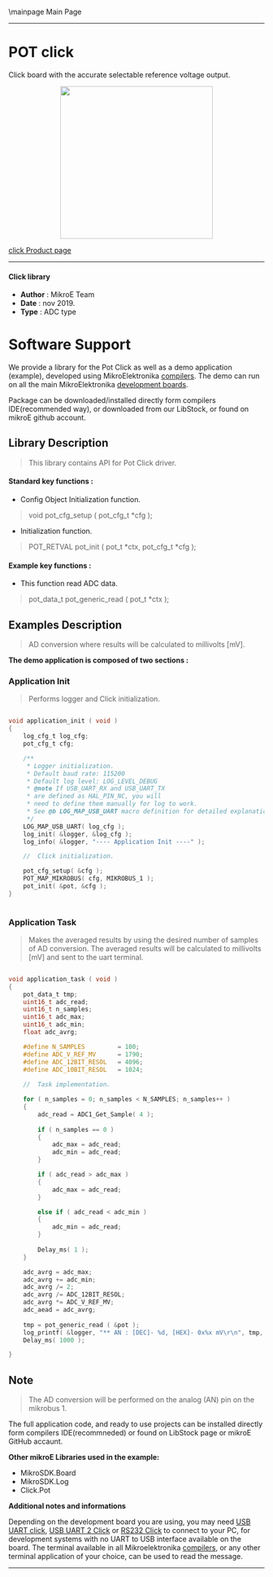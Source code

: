 \mainpage Main Page

---
# POT click

Click board with the accurate selectable reference voltage output.

<p align="center">
  <img src="https://download.mikroe.com/images/click_for_ide/pot_click.png" height=300px>
</p>

[click Product page](https://www.mikroe.com/pot-click)

---


#### Click library 

- **Author**        : MikroE Team
- **Date**          : nov 2019.
- **Type**          : ADC type


# Software Support

We provide a library for the Pot Click 
as well as a demo application (example), developed using MikroElektronika 
[compilers](https://shop.mikroe.com/compilers). 
The demo can run on all the main MikroElektronika [development boards](https://shop.mikroe.com/development-boards).

Package can be downloaded/installed directly form compilers IDE(recommended way), or downloaded from our LibStock, or found on mikroE github account. 

## Library Description

> This library contains API for Pot Click driver.

#### Standard key functions :

- Config Object Initialization function.
> void pot_cfg_setup ( pot_cfg_t *cfg ); 
 
- Initialization function.
> POT_RETVAL pot_init ( pot_t *ctx, pot_cfg_t *cfg );


#### Example key functions :
 
- This function read ADC data.
> pot_data_t pot_generic_read ( pot_t *ctx );

## Examples Description

> AD conversion where results will be calculated to millivolts [mV]. 

**The demo application is composed of two sections :**

### Application Init 

> Performs logger and Click initialization.


```c

void application_init ( void )
{
    log_cfg_t log_cfg;
    pot_cfg_t cfg;

    /** 
     * Logger initialization.
     * Default baud rate: 115200
     * Default log level: LOG_LEVEL_DEBUG
     * @note If USB_UART_RX and USB_UART_TX 
     * are defined as HAL_PIN_NC, you will 
     * need to define them manually for log to work. 
     * See @b LOG_MAP_USB_UART macro definition for detailed explanation.
     */
    LOG_MAP_USB_UART( log_cfg );
    log_init( &logger, &log_cfg );
    log_info( &logger, "---- Application Init ----" );

    //  Click initialization.

    pot_cfg_setup( &cfg );
    POT_MAP_MIKROBUS( cfg, MIKROBUS_1 );
    pot_init( &pot, &cfg );
}
  
```

### Application Task

> Makes the averaged results by using the desired number of samples of AD conversion.
> The averaged results will be calculated to millivolts [mV] and sent to the uart terminal.


```c

void application_task ( void )
{
    pot_data_t tmp;
    uint16_t adc_read;
    uint16_t n_samples;
    uint16_t adc_max;
    uint16_t adc_min;
    float adc_avrg;

    #define N_SAMPLES         = 100;
    #define ADC_V_REF_MV      = 1790;
    #define ADC_12BIT_RESOL   = 4096;
    #define ADC_10BIT_RESOL   = 1024;
    
    //  Task implementation.

    for ( n_samples = 0; n_samples < N_SAMPLES; n_samples++ )
    {
        adc_read = ADC1_Get_Sample( 4 );
        
        if ( n_samples == 0 )
        {
            adc_max = adc_read;
            adc_min = adc_read;
        }

        if ( adc_read > adc_max )
        {
            adc_max = adc_read;
        }

        else if ( adc_read < adc_min )
        {
            adc_min = adc_read;
        }
        
        Delay_ms( 1 );
    }

    adc_avrg = adc_max;
    adc_avrg += adc_min;
    adc_avrg /= 2;
    adc_avrg /= ADC_12BIT_RESOL;
    adc_avrg *= ADC_V_REF_MV;
    adc_aead = adc_avrg;
    
    tmp = pot_generic_read ( &pot );
    log_printf( &logger, "** AN : [DEC]- %d, [HEX]- 0x%x mV\r\n", tmp, tmp );
    Delay_ms( 1000 );

}  

```

## Note

> The AD conversion will be performed on the analog (AN) pin on the mikrobus 1.

The full application code, and ready to use projects can be  installed directly form compilers IDE(recommneded) or found on LibStock page or mikroE GitHub accaunt.

**Other mikroE Libraries used in the example:** 

- MikroSDK.Board
- MikroSDK.Log
- Click.Pot

**Additional notes and informations**

Depending on the development board you are using, you may need 
[USB UART click](https://shop.mikroe.com/usb-uart-click), 
[USB UART 2 Click](https://shop.mikroe.com/usb-uart-2-click) or 
[RS232 Click](https://shop.mikroe.com/rs232-click) to connect to your PC, for 
development systems with no UART to USB interface available on the board. The 
terminal available in all Mikroelektronika 
[compilers](https://shop.mikroe.com/compilers), or any other terminal application 
of your choice, can be used to read the message.



---
